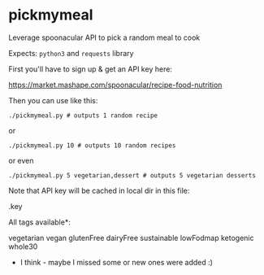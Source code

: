 # pickmymeal
Leverage spoonacular API to pick a random meal to cook

Expects: `python3` and `requests` library

First you'll have to sign up & get an API key here:

https://market.mashape.com/spoonacular/recipe-food-nutrition

Then you can use like this:

`./pickmymeal.py # outputs 1 random recipe`

or

`./pickmymeal.py 10 # outputs 10 random recipes`

or even

`./pickmymeal.py 5 vegetarian,dessert # outputs 5 vegetarian desserts`

Note that API key will be cached in local dir in this file:

.key

All tags available*:

vegetarian
vegan
glutenFree
dairyFree
sustainable
lowFodmap
ketogenic
whole30

* I think - maybe I missed some or new ones were added :)